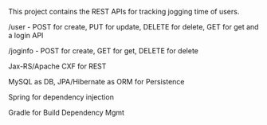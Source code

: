 This project contains the REST APIs for tracking jogging time of users.

/user - POST for create, PUT for update, DELETE for delete, GET for get and a login API

/joginfo - POST for create, GET for get, DELETE for delete

Jax-RS/Apache CXF for REST

MySQL as DB, JPA/Hibernate as ORM for Persistence

Spring for dependency injection

Gradle for Build Dependency Mgmt

